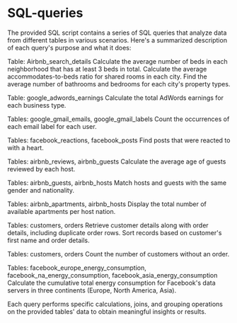 # SQL-queries
The provided SQL script contains a series of SQL queries that analyze data from different tables in various scenarios. Here's a summarized description of each query's purpose and what it does:

Table: Airbnb_search_details
Calculate the average number of beds in each neighborhood that has at least 3 beds in total.
Calculate the average accommodates-to-beds ratio for shared rooms in each city.
Find the average number of bathrooms and bedrooms for each city's property types.

Table: google_adwords_earnings
Calculate the total AdWords earnings for each business type.

Tables: google_gmail_emails, google_gmail_labels
Count the occurrences of each email label for each user.

Tables: facebook_reactions, facebook_posts
Find posts that were reacted to with a heart.

Tables: airbnb_reviews, airbnb_guests
Calculate the average age of guests reviewed by each host.

Tables: airbnb_guests, airbnb_hosts
Match hosts and guests with the same gender and nationality.

Tables: airbnb_apartments, airbnb_hosts
Display the total number of available apartments per host nation.

Tables: customers, orders
Retrieve customer details along with order details, including duplicate order rows.
Sort records based on customer's first name and order details.

Tables: customers, orders
Count the number of customers without an order.

Tables: facebook_europe_energy_consumption, facebook_na_energy_consumption, facebook_asia_energy_consumption
Calculate the cumulative total energy consumption for Facebook's data servers in three continents (Europe, North America, Asia).

Each query performs specific calculations, joins, and grouping operations on the provided tables' data to obtain meaningful insights or results.
